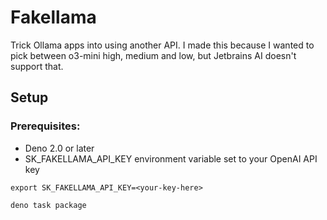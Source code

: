 # Fakellama

Trick Ollama apps into using another API.
I made this because I wanted to pick between o3-mini
high, medium and low, but Jetbrains AI doesn't support that.

## Setup
### Prerequisites:
- Deno 2.0 or later
- SK_FAKELLAMA_API_KEY environment variable set to your OpenAI API key

```shell
export SK_FAKELLAMA_API_KEY=<your-key-here>
```

```shell
deno task package
```